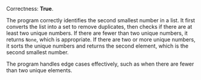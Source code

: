 Correctness: **True**.

The program correctly identifies the second smallest number in a list. It first converts the list into a set to remove duplicates, then checks if there are at least two unique numbers. If there are fewer than two unique numbers, it returns `None`, which is appropriate. If there are two or more unique numbers, it sorts the unique numbers and returns the second element, which is the second smallest number. 

The program handles edge cases effectively, such as when there are fewer than two unique elements.